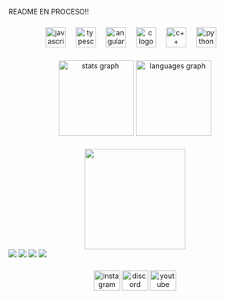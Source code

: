 <p align="left">README EN PROCESO!!</p>

###

<div align="center">
  <img src="https://cdn.jsdelivr.net/gh/devicons/devicon/icons/javascript/javascript-original.svg" height="40" alt="javascript logo"  />
  <img width="12" />
  <img src="https://cdn.jsdelivr.net/gh/devicons/devicon/icons/typescript/typescript-original.svg" height="40" alt="typescript logo"  />
  <img width="12" />
  <img src="https://cdn.jsdelivr.net/gh/devicons/devicon/icons/angular/angular-original.svg" height="40" alt="angular logo"  />
  <img width="12" />
  <img src="https://cdn.jsdelivr.net/gh/devicons/devicon/icons/c/c-original.svg" height="40" alt="c logo"  />
  <img width="12" />
  <img src="https://cdn.jsdelivr.net/gh/devicons/devicon/icons/cplusplus/cplusplus-original.svg" height="40" alt="c++ logo"  />
  <img width="12" />
  <img src="https://cdn.jsdelivr.net/gh/devicons/devicon/icons/python/python-original.svg" height="40" alt="python logo"  />
  <img width="12" />
</div>

###

<div align="center">
  <img src="https://github-readme-stats.vercel.app/api?username=notnohora&hide_title=false&hide_rank=false&show_icons=true&include_all_commits=true&count_private=true&disable_animations=false&theme=buefy&locale=en&hide_border=false&order=1" height="150" alt="stats graph"  />
  <img src="https://github-readme-stats.vercel.app/api/top-langs?username=notnohora&locale=en&hide_title=false&layout=compact&card_width=320&langs_count=5&theme=buefy&hide_border=false&order=2" height="150" alt="languages graph"  />
</div>

###
<!--
<img src="https://raw.githubusercontent.com/notnohora/notnohora/output/snake.svg" alt="Snake animation" />
-->
###
<div align="center">
  <img height="200" src="https://i.pinimg.com/originals/26/81/c2/2681c21bbad82e949154ef98c72a1339.gif"  />
</div>

<!--
<div align="left">
  <img height="200" src="https://i.imgflip.com/65efzo.gif"  />
</div>
-->

<img src="https://github-readme-stats.vercel.app/api/pin/?username=notnohora&repo=Sudokus-Solver&theme=buefy" />
<img src="https://github-readme-stats.vercel.app/api/pin/?username=notnohora&repo=notnohoa&theme=buefy" />
<img src="https://github-readme-stats.vercel.app/api/pin/?username=notnohora&repo=Actividades-Estructuras-de-Datos&theme=buefy" />
<img src="https://github-readme-stats.vercel.app/api/pin/?username=notnohora&repo=Base-de-Datos-Programacion-ll&theme=buefy" />

###

<div align="center">
  <img src="https://raw.githubusercontent.com/maurodesouza/profile-readme-generator/master/src/assets/icons/social/instagram/default.svg" width="52" height="40" alt="instagram logo"  />
  <img src="https://raw.githubusercontent.com/maurodesouza/profile-readme-generator/master/src/assets/icons/social/discord/default.svg" width="52" height="40" alt="discord logo"  />
  <img src="https://raw.githubusercontent.com/maurodesouza/profile-readme-generator/master/src/assets/icons/social/youtube/default.svg" width="52" height="40" alt="youtube logo"  />
</div>

###
